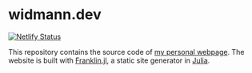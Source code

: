 # widmann.dev

[![Netlify Status](https://api.netlify.com/api/v1/badges/3c0c98ee-0a06-4f6d-97e3-48c3ef39b522/deploy-status)](https://app.netlify.com/sites/widmann-dev/deploys)

This repository contains the source code of [my personal webpage](https://widmann.dev).
The website is built with [Franklin.jl](https://franklinjl.org/), a static site generator in [Julia](https://julialang.org).
